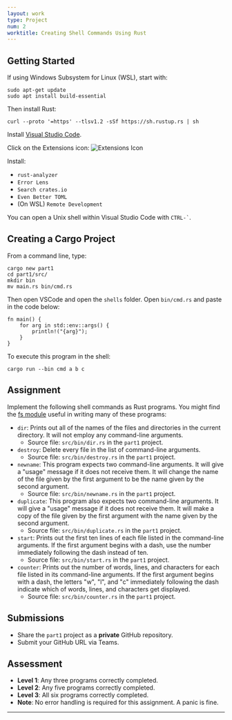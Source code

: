 ```yaml
---
layout: work
type: Project
num: 2
worktitle: Creating Shell Commands Using Rust
---
```


## Getting Started

If using Windows Subsystem for Linux (WSL), start with:
```
sudo apt-get update
sudo apt install build-essential
```

Then install Rust:
```
curl --proto '=https' --tlsv1.2 -sSf https://sh.rustup.rs | sh
```

Install [Visual Studio Code](https://code.visualstudio.com/). 

Click on the Extensions icon: ![Extensions Icon]({{site.baseurl}}/assets/images/ExtensionsIcon.PNG)

Install:
* `rust-analyzer`
* `Error Lens`
* `Search crates.io`
* `Even Better TOML`
* (On WSL) `Remote Development`

You can open a Unix shell within Visual Studio Code with `` CTRL-` ``.

## Creating a Cargo Project

From a command line, type:
```
cargo new part1
cd part1/src/
mkdir bin
mv main.rs bin/cmd.rs
```

Then open VSCode and open the `shells` folder. Open `bin/cmd.rs` and paste in the code below:

```
fn main() {
    for arg in std::env::args() {
        println!("{arg}");
    }
}
```

To execute this program in the shell:

```
cargo run --bin cmd a b c
```

## Assignment

Implement the following shell commands as Rust programs. 
You might find the [fs module](https://doc.rust-lang.org/std/fs/index.html) useful in 
writing many of these programs:

* `dir`: Prints out all of the names of the files and directories in the current directory. It will not employ any command-line arguments.
  * Source file: `src/bin/dir.rs` in the `part1` project.
* `destroy`: Delete every file in the list of command-line arguments.
  * Source file: `src/bin/destroy.rs` in the `part1` project.
* `newname`: This program expects two command-line arguments. It will give a "usage" message if it does not receive them. It will change the name of the file given by the first argument to be the name given by the second argument.
  * Source file: `src/bin/newname.rs` in the `part1` project.
* `duplicate`: This program also expects two command-line arguments. It will give a "usage" message if it does not receive them. It will make a copy of the file given by the first argument with the name given by the second argument.
  * Source file: `src/bin/duplicate.rs` in the `part1` project.
* `start`: Prints out the first ten lines of each file listed in the command-line arguments. If the first argument begins with a dash, use the number immediately following the dash instead of ten.
  * Source file: `src/bin/start.rs` in the `part1` project.
* `counter`: Prints out the number of words, lines, and characters for each file listed in its command-line arguments. If the first argument begins with a dash, the letters "w", "l", and "c" immediately following the dash indicate which of words, lines, and characters get displayed.
  * Source file: `src/bin/counter.rs` in the `part1` project.

## Submissions
* Share the `part1` project as a **private** GitHub repository.
* Submit your GitHub URL via Teams.

## Assessment
* **Level 1**: Any three programs correctly completed.
* **Level 2**: Any five programs correctly completed.
* **Level 3**: All six programs correctly completed.
* **Note**: No error handling is required for this assignment. A panic is fine.

------------------------------------------------------------------------
